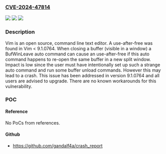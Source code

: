 ### [CVE-2024-47814](https://cve.mitre.org/cgi-bin/cvename.cgi?name=CVE-2024-47814)
![](https://img.shields.io/static/v1?label=Product&message=vim&color=blue)
![](https://img.shields.io/static/v1?label=Version&message=%3D%20%3C%20v9.1.0764%20&color=brighgreen)
![](https://img.shields.io/static/v1?label=Vulnerability&message=CWE-416%3A%20Use%20After%20Free&color=brighgreen)

### Description

Vim is an open source, command line text editor. A use-after-free was found in Vim < 9.1.0764. When closing a buffer (visible in a window) a BufWinLeave auto command can cause an use-after-free if this auto command happens to re-open the same buffer in a new split window. Impact is low since the user must have intentionally set up such a strange auto command and run some buffer unload commands. However this may lead to a crash. This issue has been addressed in version 9.1.0764 and all users are advised to upgrade. There are no known workarounds for this vulnerability.

### POC

#### Reference
No PoCs from references.

#### Github
- https://github.com/gandalf4a/crash_report

